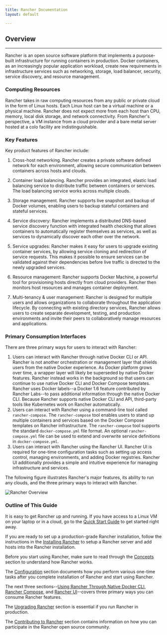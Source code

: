```yaml
---
title: Rancher Documentation
layout: default

---
```


## Overview
---

Rancher is an open source software platform that implements a purpose-built infrastructure for running containers in production. Docker containers, as an increasingly popular application workload, create new requirements in infrastructure services such as networking, storage, load balancer, security, service discovery, and resource management.

### Computing Resources

Rancher takes in raw computing resources from any public or private cloud in the form of Linux hosts. Each Linux host can be a virtual machine or a physical machine. Rancher does not expect more from each host than CPU, memory, local disk storage, and network connectivity. From Rancher's perspective, a VM instance from a cloud provider and a bare metal server hosted at a colo facility are indistinguishable.

### Key Features

Key product features of Rancher include: 

1. Cross-host networking. Rancher creates a private software defined network for each environment, allowing secure communication between containers across hosts and clouds.

2. Container load balancing. Rancher provides an integrated, elastic load balancing service to distribute traffic between containers or services. The load balancing service works across multiple clouds.

3. Storage management. Rancher supports live snapshot and backup of Docker volumes, enabling users to backup stateful containers and stateful services.

4.	Service discovery: Rancher implements a distributed DNS-based service discovery function with integrated health checking that allows containers to automatically register themselves as services, as well as services to dynamically discover each other over the network.

5.	Service upgrades: Rancher makes it easy for users to upgrade existing container services, by allowing service cloning and redirection of service requests.  This makes it possible to ensure services can be validated against their dependencies before live traffic is directed to the newly upgraded services. 

6.	Resource management: Rancher supports Docker Machine, a powerful tool for provisioning hosts directly from cloud providers. Rancher then monitors host resources and manages container deployment.

7. Multi-tenancy & user management: Rancher is designed for multiple users and allows organizations to collaborate throughout the application lifecycle. By connecting with existing directory services, Rancher allows users to create separate development, testing, and production environments and invite their peers to collaboratively manage resources and applications.

### Primary Consumption Interfaces

There are three primary ways for users to interact with Rancher:

1. Users can interact with Rancher through native Docker CLI or API. Rancher is not another orchestration or management layer that shields users from the native Docker experience. As Docker platform grows over time, a wrapper layer will likely be superseded by native Docker features. Rancher instead works in the background so that users can continue to use native Docker CLI and Docker Compose templates. Rancher uses Docker labels--a Docker 1.6 feature contributed by Rancher Labs--to pass additional information through the native Docker CLI.  Because Rancher supports native Docker CLI and API, third-party tools like Kubernetes work on Rancher automatically.
2. Users can interact with Rancher using a command-line tool called `rancher-compose`. The `rancher-compose` tool enables users to stand up multiple containers and services based on the Docker Compose templates on Rancher infrastructure. The `rancher-compose` tool supports the standard `docker-compose.yml` file format. An optional `rancher-compose.yml` file can be used to extend and overwrite service definitions in `docker-compose.yml`.
3. Users can interact with Rancher using the Rancher UI. Rancher UI is required for one-time configuration tasks such as setting up access control, managing environments, and adding Docker registries. Rancher UI additionally provides a simple and intuitive experience for managing infrastructure and services.

The following figure illustrates Rancher's major features, its ability to run any clouds, and the three primary ways to interact with Rancher.

![Rancher Overview]({{site.baseurl}}/img/rancher_overview.png)

### Outline of This Guide

It is easy to get Rancher up and running. If you have access to a Linux VM on your laptop or in a cloud, go to the [Quick Start Guide]({{site.baseurl}}/docs/quick-start-guide/) to get started right away.

If you are ready to set up a production-grade Rancher installation, follow the instructions in the [Installing Rancher]({{site.baseurl}}/docs/installing-rancher/installing-server/) to setup a Rancher server and add hosts into the Rancher installation.

Before you start using Rancher, make sure to read through the [Concepts]({{site.baseurl}}/docs/concepts/) section to understand how Rancher works.

The [Configuration]({{site.baseurl}}/docs/configuration/) section documents how you perform various one-time tasks after you complete installation of Rancher and start using Rancher.

The next three sections--[Using Rancher Through Native Docker CLI]({{site.baseurl}}/docs/native-docker/), [Rancher Compose]({{site.baseurl}}/docs/rancher-compose), and [Rancher UI]({{site.baseurl}}/docs/rancher-ui)--covers three primary ways you can consume Rancher features.

The [Upgrading Rancher]({{site.baseurl}}/docs/upgrading) section is essential if you run Rancher in production.

The [Contributing to Rancher]({{site.baseurl}}/docs/contributing) section contains information on how you can participate in the Rancher open source community.

